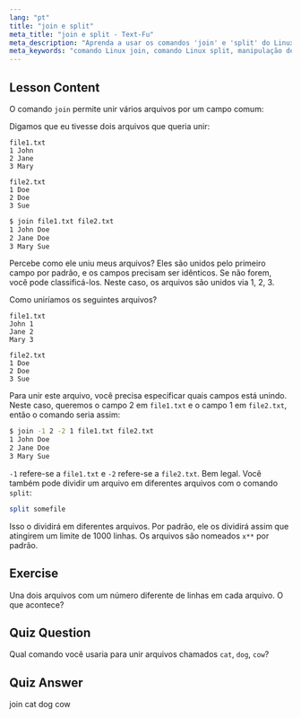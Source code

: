 ```yaml
---
lang: "pt"
title: "join e split"
meta_title: "join e split - Text-Fu"
meta_description: "Aprenda a usar os comandos 'join' e 'split' do Linux para manipulação de arquivos. Entenda como combinar arquivos por campos comuns e dividir arquivos grandes de forma eficiente. Obtenha exemplos práticos e dicas."
meta_keywords: "comando Linux join, comando Linux split, manipulação de arquivos, tutorial Linux, linha de comando, Linux para iniciantes, guia Linux"
---
```


## Lesson Content

O comando `join` permite unir vários arquivos por um campo comum:

Digamos que eu tivesse dois arquivos que queria unir:

```plaintext
file1.txt
1 John
2 Jane
3 Mary

file2.txt
1 Doe
2 Doe
3 Sue
```

```bash
$ join file1.txt file2.txt
1 John Doe
2 Jane Doe
3 Mary Sue
```

Percebe como ele uniu meus arquivos? Eles são unidos pelo primeiro campo por padrão, e os campos precisam ser idênticos. Se não forem, você pode classificá-los. Neste caso, os arquivos são unidos via 1, 2, 3.

Como uniríamos os seguintes arquivos?

```plaintext
file1.txt
John 1
Jane 2
Mary 3

file2.txt
1 Doe
2 Doe
3 Sue
```

Para unir este arquivo, você precisa especificar quais campos está unindo. Neste caso, queremos o campo 2 em `file1.txt` e o campo 1 em `file2.txt`, então o comando seria assim:

```bash
$ join -1 2 -2 1 file1.txt file2.txt
1 John Doe
2 Jane Doe
3 Mary Sue
```

`-1` refere-se a `file1.txt` e `-2` refere-se a `file2.txt`. Bem legal. Você também pode dividir um arquivo em diferentes arquivos com o comando `split`:

```bash
split somefile
```

Isso o dividirá em diferentes arquivos. Por padrão, ele os dividirá assim que atingirem um limite de 1000 linhas. Os arquivos são nomeados `x**` por padrão.

## Exercise

Una dois arquivos com um número diferente de linhas em cada arquivo. O que acontece?

## Quiz Question

Qual comando você usaria para unir arquivos chamados `cat`, `dog`, `cow`?

## Quiz Answer

join cat dog cow
